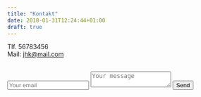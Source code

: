 ```yaml
---
title: "Kontakt"
date: 2018-01-31T12:24:44+01:00
draft: true
---
```


Tlf. 56783456 <br>
Mail: jhk@mail.com

<br>
<form method="POST" action="https://formspree.io/annabrorsonolsen@gmail.com">
  <input type="email" name="email" placeholder="Your email">
  <textarea name="message" placeholder="Your message"></textarea>
  <button type="submit">Send</button>
</form>